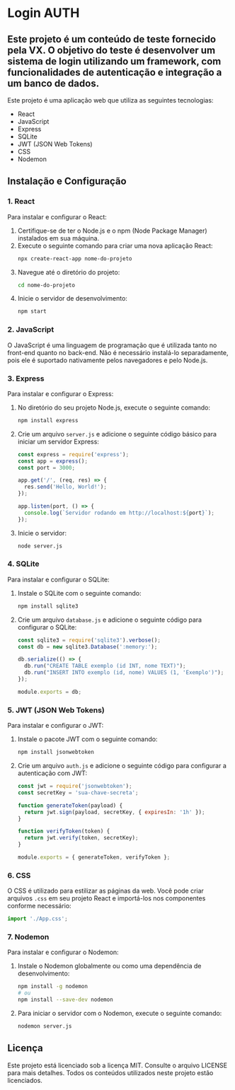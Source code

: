 # Login AUTH

## Este projeto é um conteúdo de teste fornecido pela VX. O objetivo do teste é desenvolver um sistema de login utilizando um framework, com funcionalidades de autenticação e integração a um banco de dados.

Este projeto é uma aplicação web que utiliza as seguintes tecnologias:

- React
- JavaScript
- Express
- SQLite
- JWT (JSON Web Tokens)
- CSS
- Nodemon

## Instalação e Configuração

### 1. React

Para instalar e configurar o React:

1. Certifique-se de ter o Node.js e o npm (Node Package Manager) instalados em sua máquina.
2. Execute o seguinte comando para criar uma nova aplicação React:
   ```bash
   npx create-react-app nome-do-projeto
   ```
3. Navegue até o diretório do projeto:
   ```bash
   cd nome-do-projeto
   ```
4. Inicie o servidor de desenvolvimento:
   ```bash
   npm start
   ```

### 2. JavaScript

O JavaScript é uma linguagem de programação que é utilizada tanto no front-end quanto no back-end. Não é necessário instalá-lo separadamente, pois ele é suportado nativamente pelos navegadores e pelo Node.js.

### 3. Express

Para instalar e configurar o Express:

1. No diretório do seu projeto Node.js, execute o seguinte comando:
   ```bash
   npm install express
   ```
2. Crie um arquivo `server.js` e adicione o seguinte código básico para iniciar um servidor Express:
   ```javascript
   const express = require('express');
   const app = express();
   const port = 3000;

   app.get('/', (req, res) => {
     res.send('Hello, World!');
   });

   app.listen(port, () => {
     console.log(`Servidor rodando em http://localhost:${port}`);
   });
   ```
3. Inicie o servidor:
   ```bash
   node server.js
   ```

### 4. SQLite

Para instalar e configurar o SQLite:

1. Instale o SQLite com o seguinte comando:
   ```bash
   npm install sqlite3
   ```
2. Crie um arquivo `database.js` e adicione o seguinte código para configurar o SQLite:
   ```javascript
   const sqlite3 = require('sqlite3').verbose();
   const db = new sqlite3.Database(':memory:');

   db.serialize(() => {
     db.run("CREATE TABLE exemplo (id INT, nome TEXT)");
     db.run("INSERT INTO exemplo (id, nome) VALUES (1, 'Exemplo')");
   });

   module.exports = db;
   ```

### 5. JWT (JSON Web Tokens)

Para instalar e configurar o JWT:

1. Instale o pacote JWT com o seguinte comando:
   ```bash
   npm install jsonwebtoken
   ```
2. Crie um arquivo `auth.js` e adicione o seguinte código para configurar a autenticação com JWT:
   ```javascript
   const jwt = require('jsonwebtoken');
   const secretKey = 'sua-chave-secreta';

   function generateToken(payload) {
     return jwt.sign(payload, secretKey, { expiresIn: '1h' });
   }

   function verifyToken(token) {
     return jwt.verify(token, secretKey);
   }

   module.exports = { generateToken, verifyToken };
   ```

### 6. CSS

O CSS é utilizado para estilizar as páginas da web. Você pode criar arquivos `.css` em seu projeto React e importá-los nos componentes conforme necessário:

```javascript
import './App.css';
```

### 7. Nodemon

Para instalar e configurar o Nodemon:

1. Instale o Nodemon globalmente ou como uma dependência de desenvolvimento:
   ```bash
   npm install -g nodemon
   # ou
   npm install --save-dev nodemon
   ```
2. Para iniciar o servidor com o Nodemon, execute o seguinte comando:
   ```bash
   nodemon server.js
   ```


## Licença

Este projeto está licenciado sob a licença MIT. Consulte o arquivo LICENSE para mais detalhes. Todos os conteúdos utilizados neste projeto estão licenciados.

